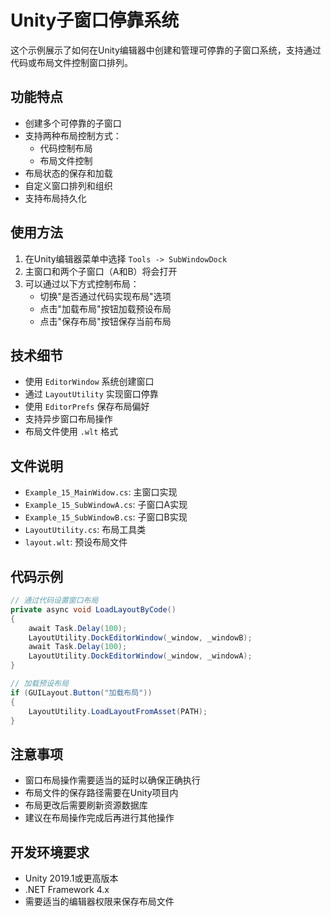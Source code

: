 # Unity子窗口停靠系统

这个示例展示了如何在Unity编辑器中创建和管理可停靠的子窗口系统，支持通过代码或布局文件控制窗口排列。

## 功能特点

- 创建多个可停靠的子窗口
- 支持两种布局控制方式：
  - 代码控制布局
  - 布局文件控制
- 布局状态的保存和加载
- 自定义窗口排列和组织
- 支持布局持久化

## 使用方法

1. 在Unity编辑器菜单中选择 `Tools -> SubWindowDock`
2. 主窗口和两个子窗口（A和B）将会打开
3. 可以通过以下方式控制布局：
   - 切换"是否通过代码实现布局"选项
   - 点击"加载布局"按钮加载预设布局
   - 点击"保存布局"按钮保存当前布局

## 技术细节

- 使用 `EditorWindow` 系统创建窗口
- 通过 `LayoutUtility` 实现窗口停靠
- 使用 `EditorPrefs` 保存布局偏好
- 支持异步窗口布局操作
- 布局文件使用 `.wlt` 格式

## 文件说明

- `Example_15_MainWidow.cs`: 主窗口实现
- `Example_15_SubWindowA.cs`: 子窗口A实现
- `Example_15_SubWindowB.cs`: 子窗口B实现
- `LayoutUtility.cs`: 布局工具类
- `layout.wlt`: 预设布局文件

## 代码示例

```csharp
// 通过代码设置窗口布局
private async void LoadLayoutByCode()
{
    await Task.Delay(100);
    LayoutUtility.DockEditorWindow(_window, _windowB);
    await Task.Delay(100);
    LayoutUtility.DockEditorWindow(_window, _windowA);
}

// 加载预设布局
if (GUILayout.Button("加载布局"))
{
    LayoutUtility.LoadLayoutFromAsset(PATH);
}
```

## 注意事项

- 窗口布局操作需要适当的延时以确保正确执行
- 布局文件的保存路径需要在Unity项目内
- 布局更改后需要刷新资源数据库
- 建议在布局操作完成后再进行其他操作

## 开发环境要求

- Unity 2019.1或更高版本
- .NET Framework 4.x
- 需要适当的编辑器权限来保存布局文件 